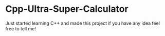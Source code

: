 # Cpp-Ultra-Super-Calculator
Just started learning C++ and made this project if you have any idea feel free to tell me!
